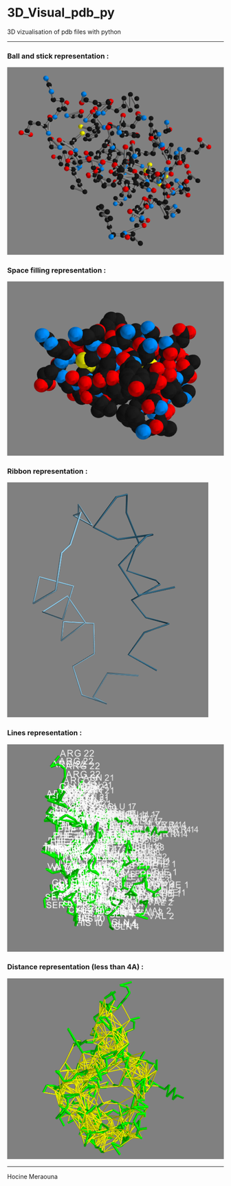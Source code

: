 # 3D_Visual_pdb_py
3D vizualisation of pdb files with python

---

### Ball and stick representation :
![Screenshot](img/ballsticks.png)

### Space filling representation :
![Screenshot](img/spacefilling.png)

### Ribbon representation :
![Screenshot](img/ribbon.png)

### Lines representation :
![Screenshot](img/linesnames.png)

### Distance representation (less than 4A) :
![Screenshot](img/distance.png)

---

Hocine Meraouna